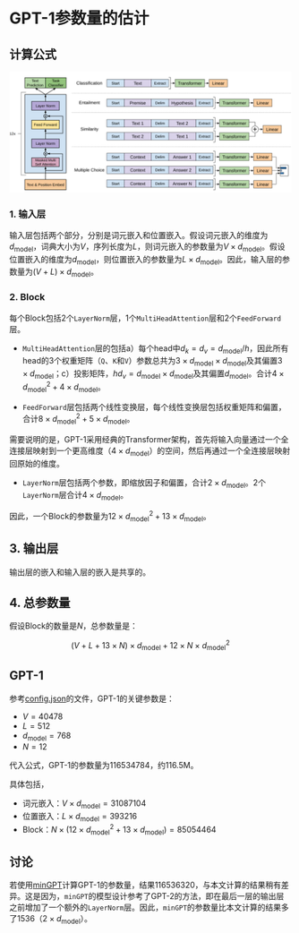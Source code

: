 # GPT-1参数量的估计

## 计算公式

![gpt1](gpt1.png)

### 1. 输入层

输入层包括两个部分，分别是词元嵌入和位置嵌入。假设词元嵌入的维度为$`d_{\text{model}}`$，词典大小为$`V`$，序列长度为$`L`$，则词元嵌入的参数量为$`V \times d_{\text{model}}`$。假设位置嵌入的维度为$`d_{\text{model}}`$，则位置嵌入的参数量为$`L \times d_{\text{model}}`$。因此，输入层的参数量为$`(V + L) \times d_{\text{model}}`$。

### 2. Block

每个Block包括2个`LayerNorm`层，1个`MultiHeadAttention`层和2个`FeedForward`层。

- `MultiHeadAttention`层的包括a）每个head中$`d_k = d_v = d_{\text{model}} / h`$，因此所有head的3个权重矩阵（`Q`、`K`和`V`）参数总共为$`3 \times d_{\text{model}} \times d_{\text{model}}`$及其偏置$`3 \times d_{\text{model}}`$；c）投影矩阵，$`hd_v = d_{\text{model}} \times d_{\text{model}}`$及其偏置$d_{\text{model}}$。合计$`4 \times d_{\text{model}}^2 + 4 \times d_{\text{model}}`$。

- `FeedForward`层包括两个线性变换层，每个线性变换层包括权重矩阵和偏置，合计$`8 \times d_{\text{model}}^2 + 5 \times d_{\text{model}}`$。

需要说明的是，GPT-1采用经典的Transformer架构，首先将输入向量通过一个全连接层映射到一个更高维度（$`4 \times d_{\text{model}}`$）的空间，然后再通过一个全连接层映射回原始的维度。

- `LayerNorm`层包括两个参数，即缩放因子和偏置，合计$`2 \times d_{\text{model}}`$。2个`LayerNorm`层合计$`4 \times d_{\text{model}}`$。

因此，一个Block的参数量为$`12 \times d_{\text{model}}^2 + 13 \times d_{\text{model}}`$。

## 3. 输出层
输出层的嵌入和输入层的嵌入是共享的。

## 4. 总参数量
假设Block的数量是$`N`$，总参数量是：

$$(V + L + 13 \times N) \times d_{\text{model}} + 12 \times N \times d_{\text{model}}^2$$

## GPT-1
参考[config.json](https://huggingface.co/openai-community/openai-gpt/blob/main/config.json)的文件，GPT-1的关键参数是：

- $`V = 40478`$
- $`L = 512`$
- $`d_{\text{model}} = 768`$
- $`N = 12`$

代入公式，GPT-1的参数量为116534784，约116.5M。

具体包括，

- 词元嵌入：$`V \times d_{\text{model}} = 31087104`$
- 位置嵌入：$`L \times d_{\text{model}} = 393216`$
- Block：$`N \times (12 \times d_{\text{model}}^2 + 13 \times d_{\text{model}}) = 85054464`$

## 讨论
若使用[minGPT](https://github.com/ckarpathy/minGPT)计算GPT-1的参数量，结果116536320，与本文计算的结果稍有差异。这是因为，`minGPT`的模型设计参考了GPT-2的方法，即在最后一层的输出层之前增加了一个额外的`LayerNorm`层。因此，`minGPT`的参数量比本文计算的结果多了1536（$`2 \times d_{\text{model}}`$）。
